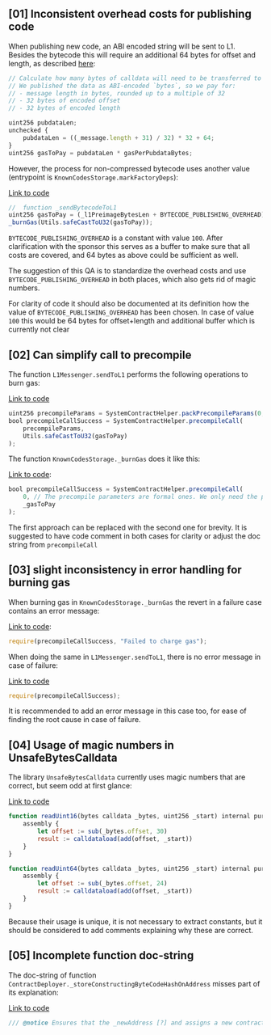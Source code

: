 ## [01] Inconsistent overhead costs for publishing code

When publishing new code, an ABI encoded string will be sent to L1. Besides the bytecode this will require an additional 64 bytes for offset and length, as described [here](https://github.com/code-423n4/2023-03-zksync/blob/21d9a364a4a75adfa6f1e038232d8c0f39858a64/contracts/L1Messenger.sol#L29-L39):

```js
// Calculate how many bytes of calldata will need to be transferred to L1.
// We published the data as ABI-encoded `bytes`, so we pay for:
// - message length in bytes, rounded up to a multiple of 32
// - 32 bytes of encoded offset
// - 32 bytes of encoded length

uint256 pubdataLen;
unchecked {
    pubdataLen = ((_message.length + 31) / 32) * 32 + 64;
}
uint256 gasToPay = pubdataLen * gasPerPubdataBytes;
```

However, the process for non-compressed bytecode uses another value (entrypoint is `KnownCodesStorage.markFactoryDeps`):


[Link to code](https://github.com/code-423n4/2023-03-zksync/blob/21d9a364a4a75adfa6f1e038232d8c0f39858a64/contracts/KnownCodesStorage.sol#L90-L103)
```js
//  function _sendBytecodeToL1
uint256 gasToPay = (_l1PreimageBytesLen + BYTECODE_PUBLISHING_OVERHEAD) * pricePerPubdataByteInGas;
_burnGas(Utils.safeCastToU32(gasToPay));
```

`BYTECODE_PUBLISHING_OVERHEAD` is a constant with value `100`. After clarification with the sponsor this serves as a buffer to make sure that all costs are covered, and 64 bytes as above could be sufficient as well.

The suggestion of this QA is to standardize the overhead costs and use `BYTECODE_PUBLISHING_OVERHEAD` in both places, which also gets rid of magic numbers. 

For clarity of code it should also be documented at its definition how the value of `BYTECODE_PUBLISHING_OVERHEAD` has been chosen. In case of value `100` this would be 64 bytes for offset+length and additional buffer which is currently not clear

## [02] Can simplify call to precompile

The function `L1Messenger.sendToL1` performs the following operations to burn gas:

[Link to code](https://github.com/code-423n4/2023-03-zksync/blob/21d9a364a4a75adfa6f1e038232d8c0f39858a64/contracts/L1Messenger.sol#L41-L46)

```js
uint256 precompileParams = SystemContractHelper.packPrecompileParams(0, 0, 0, 0, 0);
bool precompileCallSuccess = SystemContractHelper.precompileCall(
    precompileParams,
    Utils.safeCastToU32(gasToPay)
);
```

The function `KnownCodesStorage._burnGas` does it like this:

[Link to code](https://github.com/code-423n4/2023-03-zksync/blob/21d9a364a4a75adfa6f1e038232d8c0f39858a64/contracts/KnownCodesStorage.sol#L108-L111):

```js
bool precompileCallSuccess = SystemContractHelper.precompileCall(
    0, // The precompile parameters are formal ones. We only need the precompile call to burn gas.
    _gasToPay
);
```

The first approach can be replaced with the second one for brevity. It is suggested to have code comment in both cases for clarity or adjust the doc string from `precompileCall`

## [03] slight inconsistency in error handling for burning gas

When burning gas in `KnownCodesStorage._burnGas` the revert in a failure case contains an error message:

[Link to code](https://github.com/code-423n4/2023-03-zksync/blob/21d9a364a4a75adfa6f1e038232d8c0f39858a64/contracts/KnownCodesStorage.sol#L108-L111):

```js
require(precompileCallSuccess, "Failed to charge gas");
```

When doing the same in `L1Messenger.sendToL1`, there is no error message in case of failure:

[Link to code](https://github.com/code-423n4/2023-03-zksync/blob/21d9a364a4a75adfa6f1e038232d8c0f39858a64/contracts/L1Messenger.sol#L41-L46)

```js
require(precompileCallSuccess);
```

It is recommended to add an error message in this case too, for ease of finding the root cause in case of failure. 

## [04]  Usage of magic numbers in UnsafeBytesCalldata

The library `UnsafeBytesCalldata` currently uses magic numbers that are correct, but seem odd at first glance:

[Link to code](https://github.com/code-423n4/2023-03-zksync/blob/21d9a364a4a75adfa6f1e038232d8c0f39858a64/contracts/libraries/UnsafeBytesCalldata.sol#L17-L31)

```js
function readUint16(bytes calldata _bytes, uint256 _start) internal pure returns (uint16 result) {
    assembly {
        let offset := sub(_bytes.offset, 30)
        result := calldataload(add(offset, _start))
    }
}

function readUint64(bytes calldata _bytes, uint256 _start) internal pure returns (uint64 result) {
    assembly {
        let offset := sub(_bytes.offset, 24)
        result := calldataload(add(offset, _start))
    }
}
```

Because their usage is unique, it is not necessary to extract constants, but it should be considered to add comments explaining why these are correct.

## [05] Incomplete function doc-string

The doc-string of function `ContractDeployer._storeConstructingByteCodeHashOnAddress` misses part of its explanation:

[Link to code](https://github.com/code-423n4/2023-03-zksync/blob/21d9a364a4a75adfa6f1e038232d8c0f39858a64/contracts/ContractDeployer.sol#L299)

```js
/// @notice Ensures that the _newAddress [?] and assigns a new contract hash to it
```